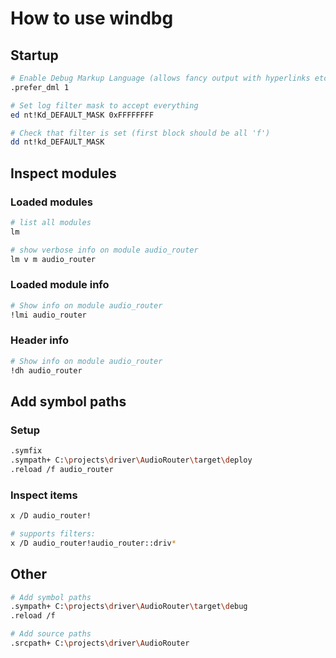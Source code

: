 # How to use windbg

## Startup

```sh
# Enable Debug Markup Language (allows fancy output with hyperlinks etc.)
.prefer_dml 1

# Set log filter mask to accept everything
ed nt!Kd_DEFAULT_MASK 0xFFFFFFFF

# Check that filter is set (first block should be all 'f')
dd nt!kd_DEFAULT_MASK
```

## Inspect modules

### Loaded modules
```sh
# list all modules
lm

# show verbose info on module audio_router
lm v m audio_router
```

### Loaded module info
```sh
# Show info on module audio_router
!lmi audio_router
```

### Header info
```sh
# Show info on module audio_router
!dh audio_router
```

## Add symbol paths

### Setup
```sh
.symfix
.sympath+ C:\projects\driver\AudioRouter\target\deploy
.reload /f audio_router
```

### Inspect items
```sh
x /D audio_router!

# supports filters:
x /D audio_router!audio_router::driv*
```


## Other

```sh
# Add symbol paths
.sympath+ C:\projects\driver\AudioRouter\target\debug
.reload /f

# Add source paths
.srcpath+ C:\projects\driver\AudioRouter

```

